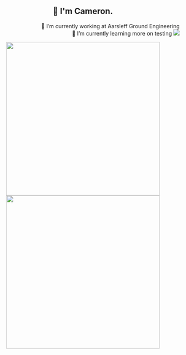 <h2 align="center">👋 I'm Cameron.</h2>

<p align = "right">
  <a>🔭 I’m currently working at Aarsleff Ground Engineering<a/>
  <br/>
  <a>🌱 I’m currently learning more on testing<a/>
  <img src = "https://github-readme-stats.vercel.app/api/top-langs/?username=camcoles&langs_count=8&theme=github_dark" >
</p>
<p align = "center">
  <img src = "https://github-readme-stats.vercel.app/api?username=camcoles&show_icons=true&theme=github_dark" width = 400>
  <img src = "https://github-readme-streak-stats.herokuapp.com?user=camcoles&theme=dark&hide_border=true" width = 400>
</p>
